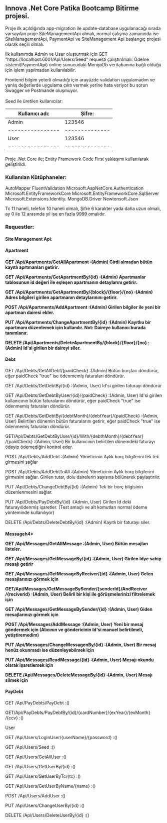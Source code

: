 <h2>Innova .Net Core Patika Bootcamp Bitirme projesi.</h2>



Proje ilk açıldığında  app-migration ile update-database uygulanacağı sırada varsayılan proje SiteManagementApi olmalı, normal çalışma zamanında ise SiteManagementApi, PaymentApi ve SiteManagement Api başlangıç projesi olarak seçili olmalı. 

İlk kullanımda Admin ve User oluşturmak için GET "https://localhost:6001/Api/Users/Seed" requesti çalıştırılmalı.
Ödeme sistemi(PaymentApi) online sunucudaki MongoDb veritabanına bağlı olduğu için işlem yapılmadan kullanılabilir.

Frontend bilgim yeterli olmadığı için arayüzde validation uygulamadım ve yanlış değerlerde uygulama çıktı vermek yerine hata veriyor bu sorun Swagger ve Postmande oluşmuyor.
<br><br>
Seed ile üretilen kullanıcılar:

|Kullanıcı adı:  | Şifre:       |
|----------------|--------------|
|Admin           | 123546       |
|----------------|--------------|
|User            | 123546       |
|----------------|--------------|

Proje .Net Core ile; Entity Framework Code First yaklaşımı kullanılarak geliştirildi.
<h3>Kullanılan Kütüphaneler:</h3>
AutoMapper
FluentValidation
Microsoft.AspNetCore.Authentication
Microsoft.EntityFrameworkCore
Microsoft.EntityFrameworkCore.SqlServer
Microsoft.Extensions.Identity.
MongoDB.Driver
Newtonsoft.Json


Tc 11 haneli, telefon 10 haneli olmalı, Şifre 6 karakter yada daha uzun olmalı, ay 0 ile 12 arasında yıl ise en fazla 9999 omalıdır.

<h3>Requestler:</h3>

<h4>Site Management Api:</h4>
<h4>Apartment<h4>

GET ​/Api​/Apartments​/GetAllApartment :(Admin) Girdi almadan bütün kayıtlı aprtmanları getirir.

GET ​/Api​/Apartments​/GetApartmentBy​/{id} :(Admin) Apartmanlar tablosunun id değeri ile eşleşen apartmanın detaylarını getirir.

GET ​/Api​/Apartments​/GetApartmentBy​/{block}​/{floor}​/{no} :(Admin) Adres bilgileri girilen apartmanın detaylarınını getirir.

POST ​/Api​/Apartments​/AddApartment :(Admin) Girilen bilgiler ile yeni bir apartman dairesi ekler.

PUT ​/Api​/Apartments​/ChangeApartmentBy​/{id} :(Admin) Kayıtlıu bir apartmanı düzenlemek için kullanılır. Not: Daireye kullanıcı burada tanımlanır.

DELETE ​/Api​/Apartments​/DeleteApartmentBy​/{block}​/{floor}​/{no} :(Admin) Id'si girilen bir daireyi siler.

<h4>Debt</h4>

GET ​/Api​/Debts​/GetAllDebt​/{paidCheck} :(Admin) Bütün borçları döndürür, eğer paidCheck "true" ise ödenmemiş faturaları döndürür.

GET ​/Api​/Debts​/GetDebtBy​/{id} :(Admin, User) Id'si girilen faturayı döndürür

GET ​/Api​/Debts​/GetDebtByUser​/{id}​/{paidCheck} :(Admin, User) Id'si girilen kullanıcının bütün faturalarını döndürür, eğer paidCheck "true" ise ödenmemiş faturaları döndürür.

GET ​/Api​/Debts​/GetDebtBy​/{debtMonth}​/{debtYear}​/{paidCheck} :(Admin, User) Belirtilen dönemin bütün faturalarını getirir, eğer paidCheck "true" ise ödenmemiş faturaları döndürür.

GET ​/Api​/Debts​/GetDebtByUser​/{id}​/With​/{debthMonth}​/{debtYear}​/{paidCheck} :(Admin, User) Bir kullanıcının belirtilen dönemdeki faturayı ödeyip ödemediğini kontrol eder. 

POST ​/Api​/Debts​/AddDebt :(Admin) Yöneticinin Aylık borç bilgilerini tek tek girmesini sağlar

POST ​/Api​/Debts​/AddDebtToAll :(Admin) Yöneticinin Aylık borç bilgilerini girmesini sağlar. Girilen tutar, dolu dairelerin sayısına bölünerek paylaştırılır.

PUT ​/Api​/Debts​/ChangeDebtBy​/{id} :(Admin) Tek bir borç bilgisinin düzenlenmesini sağlar.

PUT ​/Api​/Debts​/PayDebtBy​/{id} :(Admin, User) Girilen Id deki faturayıödenmiş işaretler. (Test amaçlı ve alt komutları normal ödeme yönteminde kullanılıyor)

DELETE ​/Api​/Debts​/DeleteDebtBy​/{id} :(Admin) Kayıtlı bir faturayı siler.

<h4>Message</<h4>h4>

GET ​/Api​/Messages​/GetAllMessage :(Admin, User) Bütün mesajları listeler.

GET ​/Api​/Messages​/GetMessageBy​/{id} :(Admin, User) Girilen Idye sahip  mesajı getirir

GET ​/Api​/Messages​/GetMessageByReciver​/{id} :(Admin, User) Gelen mesajlarınızı görmek için

GET ​/Api​/Messages​/GetMessageBySender​/{senderId}​/AndReciver​/{reciverid} :(Admin, User) Belirli bir kişi ile görüşmelerinizi filtrelemek için

GET ​/Api​/Messages​/GetMessageBySender​/{id} :(Admin, User)  Giden mesajlarınızı görmek için

POST ​/Api​/Messages​/AddMessage :(Admin, User) Yeni bir mesaj göndermek için (Alıcının ve göndericinin Id'si manuel belirtilmeli, yetiştiremedim)

PUT ​/Api​/Messages​/ChangeMessagenBy​/{id} :(Admin, User) Bir mesaj henüz okunmadı ise düzenleyebilmek için

PUT ​/Api​/Messages​/ReadMessage​/{id} :(Admin, User) Mesajı okundu olarak işaretlemek için

DELETE ​/Api​/Messages​/DeleteMessageBy​/{id} :(Admin, User) Mesajı silmek için

<h4>PayDebt</h4>

GET ​/Api​/PayDebts​/PayDebt :() 

GET ​/Api​/PayDebts​/PayDebtBy​/{id}​/{cardNumber}​/{exYear}​/{exMonth}​/{ccv} :() 

User

GET ​/Api​/Users​/LoginUser​/{userName}​/{password} :() 

GET ​/Api​/Users​/Seed :() 

GET ​/Api​/Users​/GetAllUser :() 

GET ​/Api​/Users​/GetUserBy​/{id} :() 

GET ​/Api​/Users​/GetUserByTc​/{tc} :() 

GET ​/Api​/Users​/GetUserByName​/{name} :() 

POST ​/Api​/Users​/AddUser :() 

PUT ​/Api​/Users​/ChangeUserBy​/{id} :() 

DELETE ​/Api​/Users​/DeleteUserBy​/{id} :() 
